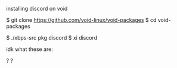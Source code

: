 installing discord on void

$ git clone https://github.com/void-linux/void-packages
$ cd void-packages

$ ./xbps-src pkg discord
$ xi discord

idk what these are:
<!-- ./xbps-src binary-bootstrap --> ?
<!-- echo XBPS_ALLOW_RESTRICTED=yes > etc/conf --> ?
